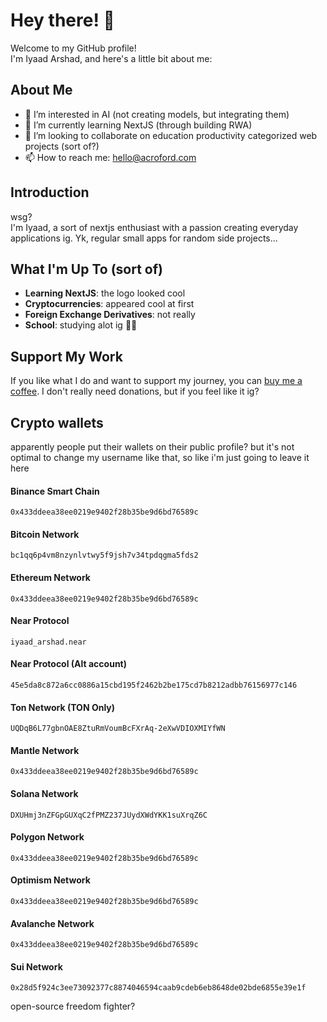 # Hey there! 👋

Welcome to my GitHub profile! <br />
I'm Iyaad Arshad, and here's a little bit about me:

## About Me

- 👀 I’m interested in AI (not creating models, but integrating them)
- 🌱 I’m currently learning NextJS (through building RWA)
- 💞️ I’m looking to collaborate on education productivity categorized web projects (sort of?)
- 📫 How to reach me: hello@acroford.com

## Introduction

wsg? <br />
I'm Iyaad, a sort of nextjs enthusiast with a passion creating everyday applications ig. Yk, regular small apps for random side projects...

## What I'm Up To (sort of)

- **Learning NextJS**: the logo looked cool
- **Cryptocurrencies**: appeared cool at first
- **Foreign Exchange Derivatives**: not really
- **School**: studying alot ig 🤷‍♂️

## Support My Work

If you like what I do and want to support my journey, you can [buy me a coffee](https://buymeacoffee.com/iyaad_arshad). I don't really need donations, but if you feel like it ig?

## Crypto wallets
apparently people put their wallets on their public profile?
but it's not optimal to change my username like that, so like i'm just going to leave it here

<!---
IyaadDev/IyaadDev is a ✨ special ✨ repository because its `README.md` (this file) appears on your GitHub profile.
You can click the Preview link to take a look at your changes.
--->
<!-- ![IyaadDev Github Stats](https://github-readme-stats.vercel.app/api?username=IyaadDev&theme=onedark) --->

#### Binance Smart Chain
```
0x433ddeea38ee0219e9402f28b35be9d6bd76589c
```

#### Bitcoin Network
```
bc1qq6p4vm8nzynlvtwy5f9jsh7v34tpdqgma5fds2
```

#### Ethereum Network
```
0x433ddeea38ee0219e9402f28b35be9d6bd76589c
```

#### Near Protocol
```
iyaad_arshad.near
```

#### Near Protocol (Alt account)
```
45e5da8c872a6cc0886a15cbd195f2462b2be175cd7b8212adbb76156977c146
```

#### Ton Network (TON Only)
```
UQDqB6L77gbnOAE8ZtuRmVoumBcFXrAq-2eXwVDIOXMIYfWN
```

#### Mantle Network
```
0x433ddeea38ee0219e9402f28b35be9d6bd76589c
```

#### Solana Network
```
DXUHmj3nZFGpGUXqC2fPMZ237JUydXWdYKK1suXrqZ6C
```

#### Polygon Network
```
0x433ddeea38ee0219e9402f28b35be9d6bd76589c
```

#### Optimism Network
```
0x433ddeea38ee0219e9402f28b35be9d6bd76589c
```

#### Avalanche Network
```
0x433ddeea38ee0219e9402f28b35be9d6bd76589c
```

#### Sui Network
```
0x28d5f924c3ee73092377c8874046594caab9cdeb6eb8648de02bde6855e39e1f
```

<!---
IyaadDev/IyaadDev is a ✨ special ✨ repository because its `README.md` (this file) appears on your GitHub profile.
You can click the Preview link to take a look at your changes.
--->
<!-- ![IyaadDev Github Stats](https://github-readme-stats.vercel.app/api?username=IyaadDev&theme=onedark) --->


open-source freedom fighter?
